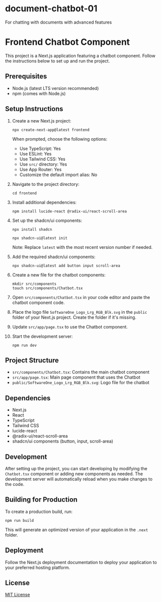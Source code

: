 # document-chatbot-01
For chatting with documents with advanced features
# Frontend Chatbot Component

This project is a Next.js application featuring a chatbot component. Follow the instructions below to set up and run the project.

## Prerequisites

- Node.js (latest LTS version recommended)
- npm (comes with Node.js)

## Setup Instructions

1. Create a new Next.js project:

   ```
   npx create-next-app@latest frontend
   ```

   When prompted, choose the following options:
   - Use TypeScript: Yes
   - Use ESLint: Yes
   - Use Tailwind CSS: Yes
   - Use `src/` directory: Yes
   - Use App Router: Yes
   - Customize the default import alias: No

2. Navigate to the project directory:

   ```
   cd frontend
   ```

3. Install additional dependencies:

   ```
   npm install lucide-react @radix-ui/react-scroll-area
   ```

4. Set up the shadcn/ui components:
   
   ```
   npx install shadcn
   ```

   ```
   npx shadcn-ui@latest init
   ```

   Note: Replace `latest` with the most recent version number if needed.

6. Add the required shadcn/ui components:

   ```
   npx shadcn-ui@latest add button input scroll-area
   ```

7. Create a new file for the chatbot components:

   ```
   mkdir src/components
   touch src/components/Chatbot.tsx
   ```

8. Open `src/components/Chatbot.tsx` in your code editor and paste the chatbot component code.

9. Place the logo file `SoftwareOne_Logo_Lrg_RGB_Blk.svg` in the `public` folder of your Next.js project. Create the folder if it's missing.

10. Update `src/app/page.tsx` to use the Chatbot component.

11. Start the development server:

    ```
    npm run dev
    ```

## Project Structure

- `src/components/Chatbot.tsx`: Contains the main chatbot component
- `src/app/page.tsx`: Main page component that uses the Chatbot
- `public/SoftwareOne_Logo_Lrg_RGB_Blk.svg`: Logo file for the chatbot

## Dependencies

- Next.js
- React
- TypeScript
- Tailwind CSS
- lucide-react
- @radix-ui/react-scroll-area
- shadcn/ui components (button, input, scroll-area)

## Development

After setting up the project, you can start developing by modifying the `Chatbot.tsx` component or adding new components as needed. The development server will automatically reload when you make changes to the code.

## Building for Production

To create a production build, run:

```
npm run build
```

This will generate an optimized version of your application in the `.next` folder.

## Deployment

Follow the Next.js deployment documentation to deploy your application to your preferred hosting platform.

## License

[MIT License](https://opensource.org/licenses/MIT)
